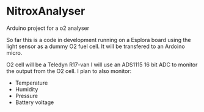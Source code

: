 NitroxAnalyser
==============

Arduino project for a o2 analyser


So far this is a code in development running on a Esplora board using the light sensor as a dummy O2 fuel cell.
It will be transfered to an Ardoino micro.

O2 cell will be a Teledyn R17-van
I will use an ADS1115 16 bit ADC to monitor the output from the O2 cell.
I plan to also monitor:
  - Temperature
  - Humidity
  - Pressure
  - Battery voltage
